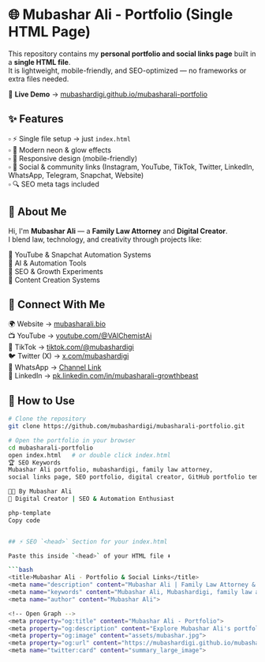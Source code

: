 # 🌐 Mubashar Ali - Portfolio (Single HTML Page)

This repository contains my **personal portfolio and social links page** built in a **single HTML file**.  
It is lightweight, mobile-friendly, and SEO-optimized — no frameworks or extra files needed.  

🚀 **Live Demo** → [mubashardigi.github.io/mubasharali-portfolio](https://mubashardigi.github.io/mubasharali-portfolio)


## ✨ Features
▫️ ⚡ Single file setup → just `index.html`  
▫️ 🎨 Modern neon & glow effects  
▫️ 📱 Responsive design (mobile-friendly)  
▫️ 🔗 Social & community links (Instagram, YouTube, TikTok, Twitter, LinkedIn, WhatsApp, Telegram, Snapchat, Website)  
▫️ 🔍 SEO meta tags included  


## 📖 About Me
Hi, I'm **Mubashar Ali** — a **Family Law Attorney** and **Digital Creator**.  
I blend law, technology, and creativity through projects like:  

🔸 YouTube & Snapchat Automation Systems  
🔹 AI & Automation Tools  
🔸 SEO & Growth Experiments  
🔹 Content Creation Systems  


## 📱 Connect With Me
🌍 Website → [mubasharali.bio](https://mubasharali.bio)  
📺 YouTube → [youtube.com/@VAlChemistAi](https://youtube.com/@VAlChemistAi)  
🎵 TikTok → [tiktok.com/@mubashardigi](https://tiktok.com/@mubashardigi)  
🐦 Twitter (X) → [x.com/mubashardigi](https://x.com/mubashardigi)  
💬 WhatsApp → [Channel Link](https://whatsapp.com/channel/0029VaMHvIa7NoZrRFw9l419)  
🔗 LinkedIn → [pk.linkedin.com/in/mubasharali-growthbeast](https://pk.linkedin.com/in/mubasharali-growthbeast)  


## 🚀 How to Use
```bash
# Clone the repository
git clone https://github.com/mubashardigi/mubasharali-portfolio.git

# Open the portfolio in your browser
cd mubasharali-portfolio
open index.html   # or double click index.html
🏆 SEO Keywords
Mubashar Ali portfolio, mubashardigi, family law attorney,
social links page, SEO portfolio, digital creator, GitHub portfolio template.

👨‍💻 By Mubashar Ali
📍 Digital Creator | SEO & Automation Enthusiast

php-template
Copy code


## ⚡ SEO `<head>` Section for your index.html  

Paste this inside `<head>` of your HTML file ⬇️

```bash
<title>Mubashar Ali - Portfolio & Social Links</title>
<meta name="description" content="Mubashar Ali | Family Law Attorney & Digital Creator. Explore my portfolio, social media, and projects.">
<meta name="keywords" content="Mubashar Ali, Mubashardigi, family law attorney, portfolio, social links, SEO, automation, digital creator">
<meta name="author" content="Mubashar Ali">

<!-- Open Graph -->
<meta property="og:title" content="Mubashar Ali - Portfolio">
<meta property="og:description" content="Explore Mubashar Ali's portfolio, social profiles, and projects.">
<meta property="og:image" content="assets/mubashar.jpg">
<meta property="og:url" content="https://mubashardigi.github.io/mubasharali-portfolio/">
<meta name="twitter:card" content="summary_large_image">
